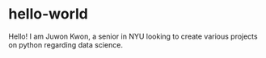 # hello-world


Hello!
I am Juwon Kwon, a senior in NYU looking to create various projects on python regarding data science.
